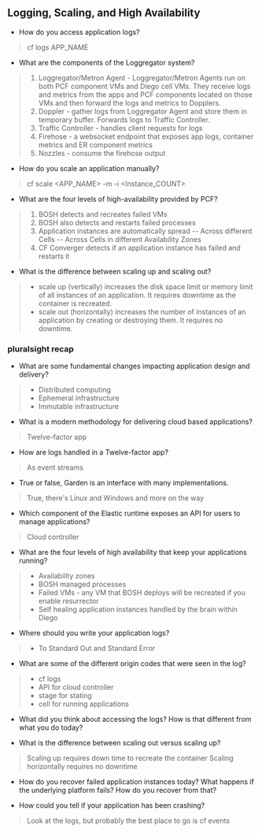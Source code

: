 ## Logging, Scaling, and High Availability

- How do you access application logs?
> cf logs APP_NAME

- What are the components of the Loggregator system?

> 1. Loggregator/Metron Agent - Loggregator/Metron Agents run on both PCF component VMs and Diego cell VMs. They receive logs and metrics from the apps and PCF components located on those VMs and then forward the logs and metrics to Dopplers.
> 2. Doppler - gather logs from Loggregator Agent and store them in temporary buffer. Forwards logs to Traffic Controller.
> 3. Traffic Controller - handles client requests for logs
> 4. Firehose - a websocket endpoint that exposes app logs, container metrics and ER component metrics
> 5. Nozzles - consume the firehose output

- How do you scale an application manually?
> cf scale <APP_NAME> -m <Size> -i <Instance_COUNT>


- What are the four levels of high-availability provided by PCF?

> 1. BOSH detects and recreates failed VMs
> 2. BOSH also detects and restarts failed processes
> 3. Application instances are automatically spread
-- Across different Cells
-- Across Cells in different Availability Zones
> 4. CF Converger detects if an application instance has failed and restarts it

- What is the difference between scaling up and scaling out?
> - scale up (vertically) increases the disk space limit or memory limit of all instances of an application. It requires downtime as the container is recreated.
> - scale out (horizontally) increases the number of instances of an application by creating or destroying them. It requires no downtime.

### pluralsight recap



- What are some fundamental changes impacting application design and delivery?

>  - Distributed computing
>  - Ephemeral infrastructure
>  - Immutable infrastructure

- What is a modern methodology for delivering cloud based applications?

> Twelve-factor app

- How are logs handled in a Twelve-factor app?

> As event streams

- True or false, Garden is an interface with many implementations.

> True, there's Linux and Windows and more on the way

- Which component of the Elastic runtime exposes an API for users to manage applications?

> Cloud controller

- What are the four levels of high availability that keep your applications running?

>  - Availability zones
>  - BOSH managed processes
>  - Failed VMs - any VM that BOSH deploys will be recreated if you enable resurrector
>  - Self healing application instances handled by the brain within Diego

- Where should you write your application logs?

>  - To Standard Out and Standard Error

- What are some of the different origin codes that were seen in the log?

>  - cf logs
>  - API for cloud controller
>  - stage for stating 
>  - cell for running applications

- What did you think about accessing the logs? How is that different from what you do today?

- What is the difference between scaling out versus scaling up?

> Scaling up requires down time to recreate the container
> Scaling horizontally requires no downtime

- How do you recover failed application instances today? What happens if the underlying platform fails? How do you recover from that?

- How could you tell if your application has been crashing?

> Look at the logs, but probably the best place to go is cf events
